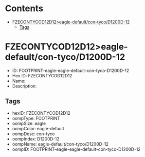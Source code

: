 



Contents
========

* [FZECONTYCOD12D12>eagle-default/con-tyco/D1200D-12](#fzecontycod12d12eagle-defaultcon-tycod1200d-12)
	* [Tags](#tags)

# FZECONTYCOD12D12>eagle-default/con-tyco/D1200D-12

- ID: FOOTPRINT-eagle-eagle-default-con-tyco-D1200D-12
- Hex ID: FZECONTYCOD12D12
- Name: 
- Description: 

## Tags

- hexID: FZECONTYCOD12D12
- oompType: FOOTPRINT
- oompSize: eagle
- oompColor: eagle-default
- oompDesc: con-tyco
- oompIndex: D1200D-12
- oompName: eagle-default/con-tyco/D1200D-12
- oompID: FOOTPRINT-eagle-eagle-default-con-tyco-D1200D-12
